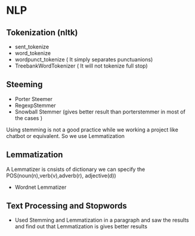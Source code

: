 # NLP 

## Tokenization (nltk)
  - sent_tokenize
  - word_tokenize
  - wordpunct_tokenize ( It simply separates punctuanions)
  - TreebankWordTokenizer ( It will not tokenize full stop)

## Steeming
  -  Porter Steemer
  -  RegexpStemmer
  -  Snowball Stemmer (gives better result than porterstemmer in most of the cases )

Using stemming is not a good practice while we working a project like chatbot or equivalent. So we use Lemmatization


## Lemmatization
 A Lemmatizer is cnsists of dictionary we can specify the POS(noun(n),verb(v),adverb(r), adjective(d))
  -  Wordnet Lemmatizer


## Text Processing and Stopwords
  - Used Stemming and Lemmatization in a paragraph and saw the results and find out that Lemmatization is gives better results

